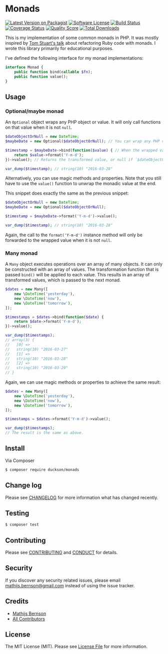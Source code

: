 # Monads

[![Latest Version on Packagist][ico-version]][link-packagist]
[![Software License][ico-license]](LICENSE.md)
[![Build Status][ico-travis]][link-travis]
[![Coverage Status][ico-scrutinizer]][link-scrutinizer]
[![Quality Score][ico-code-quality]][link-code-quality]
[![Total Downloads][ico-downloads]][link-downloads]

This is my implementation of some common monads in PHP.
It was mostly inspired by [Tom Stuart's talk](https://www.youtube.com/watch?v=uTR__8RvgvM) about refactoring Ruby code
with monads.
I wrote this library primarily for educational purposes.

I've defined the following interface for my monad implementations:

```php
interface Monad {
    public function bind(callable $fn);
    public function value();
}
```

## Usage

### Optional/maybe monad

An `Optional` object wraps any PHP object or value. It will only call functions on that value when it is not `null`.

``` php
$dateObjectOrNull = new DateTime;
$maybeDate = new Optional($dateObjectOrNull); // You can wrap any PHP value in an optional

$timestamp = $maybeDate->bind(function($value) { // When the wrapped value is `null`, this closure would never be executed
    return $value->format('Y-m-d');
})->value(); // Returns the transformed value, or null if `$dateObjectOrNull` were null

var_dump($timestamp); // string(10) "2016-03-28"
```

Alternatively, you can use magic methods and properties. Note that you still have to use the `value()` function to unwrap
the monadic value at the end.

This snippet does exactly the same as the previous snippet:

``` php
$dateObjectOrNull = new DateTime;
$maybeDate = new Optional($dateObjectOrNull);

$timestamp = $maybeDate->format('Y-m-d')->value();

var_dump($timestamp); // string(10) "2016-03-28"
```

Again, the call to the `format('Y-m-d')` instance method will only be forwarded to the wrapped value when it is not `null`.

### Many monad

A `Many` object executes operations over an array of many objects. It can only be constructed with an array of values.
The transformation function that is passed `bind()` will be applied to each value. This results in an array of transformed
values, which is passed to the next monad.

```php
$dates = new Many([
    new \DateTime('yesterday'),
    new \DateTime('now'),
    new \DateTime('tomorrow'),
]);

$timestamps = $dates->bind(function($date) {
    return $date->format('Y-m-d');
})->value();

var_dump($timestamps);
// array(3) {
//   [0] =>
//   string(10) "2016-03-27"
//   [1] =>
//   string(10) "2016-03-28"
//   [2] =>
//   string(10) "2016-03-29"
// }
```

Again, we can use magic methods or properties to achieve the same result:

```php
$dates = new Many([
    new \DateTime('yesterday'),
    new \DateTime('now'),
    new \DateTime('tomorrow'),
]);

$timestamps = $dates->format('Y-m-d')->value();

var_dump($timestamps);
// The result is the same as above.
```

## Install

Via Composer

``` bash
$ composer require duckson/monads
```

## Change log

Please see [CHANGELOG](CHANGELOG.md) for more information what has changed recently.

## Testing

``` bash
$ composer test
```

## Contributing

Please see [CONTRIBUTING](CONTRIBUTING.md) and [CONDUCT](CONDUCT.md) for details.

## Security

If you discover any security related issues, please email mathijs.bernson@gmail.com instead of using the issue tracker.

## Credits

- [Mathijs Bernson][link-author]
- [All Contributors][link-contributors]

## License

The MIT License (MIT). Please see [License File](LICENSE.md) for more information.

[ico-version]: https://img.shields.io/packagist/v/Duckson/Monads.svg?style=flat-square
[ico-license]: https://img.shields.io/badge/license-MIT-brightgreen.svg?style=flat-square
[ico-travis]: https://img.shields.io/travis/Duckson/Monads/master.svg?style=flat-square
[ico-scrutinizer]: https://img.shields.io/scrutinizer/coverage/g/Duckson/Monads.svg?style=flat-square
[ico-code-quality]: https://img.shields.io/scrutinizer/g/Duckson/Monads.svg?style=flat-square
[ico-downloads]: https://img.shields.io/packagist/dt/Duckson/Monads.svg?style=flat-square

[link-packagist]: https://packagist.org/packages/Duckson/Monads
[link-travis]: https://travis-ci.org/Duckson/Monads
[link-scrutinizer]: https://scrutinizer-ci.com/g/Duckson/Monads/code-structure
[link-code-quality]: https://scrutinizer-ci.com/g/Duckson/Monads
[link-downloads]: https://packagist.org/packages/Duckson/Monads
[link-author]: https://github.com/mbernson
[link-contributors]: ../../contributors
